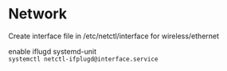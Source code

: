 # Network
Create interface file in /etc/netctl/interface for wireless/ethernet  

enable iflugd systemd-unit  
`systemctl netctl-ifplugd@interface.service`

